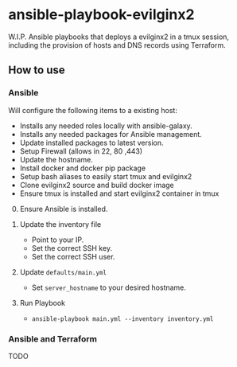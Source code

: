 # ansible-playbook-evilginx2

W.I.P. Ansible playbooks that deploys a evilginx2 in a tmux session,  including the provision of hosts and DNS records using Terraform. 

## How to use

### Ansible

Will configure the following items to a existing host:

- Installs any needed roles locally with ansible-galaxy.
- Installs any needed packages for Ansible management.
- Update installed packages to latest version.
- Setup Firewall (allows in 22, 80 ,443)
- Update the hostname.
- Install docker and docker pip package
- Setup bash aliases to easily start tmux and evilginx2
- Clone evilginx2 source and build docker image
- Ensure tmux is installed and start evilginx2 container in tmux

0. Ensure Ansible is installed.

1. Update the inventory file
   - Point to your IP.
   - Set the correct SSH key.
   - Set the correct SSH user.
2. Update `defaults/main.yml`
   - Set `server_hostname` to your desired hostname.
3. Run Playbook
   - `ansible-playbook main.yml --inventory inventory.yml`

### Ansible and Terraform

TODO
